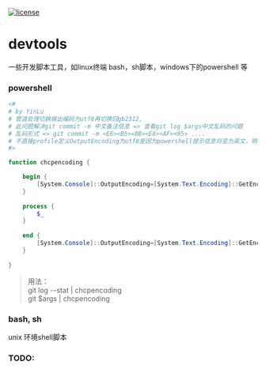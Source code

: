 [![license](https://img.shields.io/github/license/mashape/apistatus.svg)](https://github.com/dh9527/devtools)

# devtools

一些开发脚本工具，如linux终端 bash，sh脚本，windows下的powershell 等

### powershell

```powershell
<#
# by YinLu
# 管道处理切换输出编码为utf8再切换回gb2312,
# 此问题解决git commit -m 中文备注信息 => 查看git log $args中文乱码的问题
# 乱码形式 => git commit -m <E6><B5><8B><E8><AF><95> ....
# 不直接profile定义OutputEncoding为utf8是因为powershell提示信息将变为英文，明显不是想要的
#>

function chcpencoding {

    begin {
        [System.Console]::OutputEncoding=[System.Text.Encoding]::GetEncoding(65001)
    }
	
    process {
        $_
    }
	
    end {
        [System.Console]::OutputEncoding=[System.Text.Encoding]::GetEncoding(936)
    }
	
}
```

> 用法：  
git log --stat | chcpencoding  
git $args | chcpencoding

### bash, sh

unix 环境shell脚本

### TODO:


